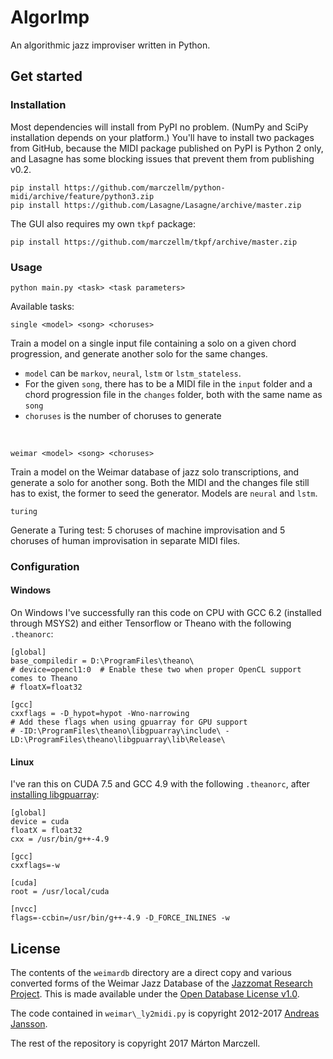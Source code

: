 # AlgorImp
An algorithmic jazz improviser written in Python.

## Get started
### Installation
Most dependencies will install from PyPI no problem. (NumPy and SciPy installation depends on your platform.)
You'll have to install two packages from GitHub, because the MIDI package published on PyPI is Python 2 only,
and Lasagne has some blocking issues
that prevent them from publishing v0.2.
 
    pip install https://github.com/marczellm/python-midi/archive/feature/python3.zip
    pip install https://github.com/Lasagne/Lasagne/archive/master.zip
   
The GUI also requires my own `tkpf` package:

    pip install https://github.com/marczellm/tkpf/archive/master.zip
    
### Usage
    python main.py <task> <task parameters>

Available tasks:
    
    single <model> <song> <choruses>

Train a model on a single input file containing a solo on a given chord progression, 
and generate another solo for the same changes. 
- `model` can be `markov`, `neural`, `lstm` or `lstm_stateless`.
- For the given `song`, there has to be a MIDI file in the `input` folder and a chord 
  progression file in the `changes` folder, both with the same name as `song`
- `choruses` is the number of choruses to generate
<br>

    weimar <model> <song> <choruses>

Train a model on the Weimar database of jazz solo transcriptions, and generate a solo
for another song. Both the MIDI and the changes file still has to exist,
the former to seed the generator. Models are `neural` and `lstm`.


    turing
    
Generate a Turing test: 5 choruses of machine improvisation
and 5 choruses of human improvisation in separate MIDI files.
    

### Configuration
#### Windows
On Windows I've successfully ran this code on CPU with GCC 6.2 (installed through MSYS2)
and either Tensorflow or Theano with the following `.theanorc`:

```
[global]
base_compiledir = D:\ProgramFiles\theano\
# device=opencl1:0  # Enable these two when proper OpenCL support comes to Theano
# floatX=float32

[gcc]
cxxflags = -D_hypot=hypot -Wno-narrowing
# Add these flags when using gpuarray for GPU support
# -ID:\ProgramFiles\theano\libgpuarray\include\ -LD:\ProgramFiles\theano\libgpuarray\lib\Release\
```
#### Linux 
I've ran this on CUDA 7.5 and GCC 4.9 with the following `.theanorc`, after
[installing libgpuarray](http://deeplearning.net/software/libgpuarray/installation.html):
```
[global]
device = cuda
floatX = float32
cxx = /usr/bin/g++-4.9

[gcc]
cxxflags=-w

[cuda]
root = /usr/local/cuda

[nvcc]
flags=-ccbin=/usr/bin/g++-4.9 -D_FORCE_INLINES -w
```

## License
The contents of the `weimardb` directory are a direct copy and various converted forms of the 
Weimar Jazz Database of the [Jazzomat Research Project](https://jazzomat.hfm-weimar.de/).
This is made available under the [Open Database License v1.0](https://opendatacommons.org/licenses/odbl/1.0/).

The code contained in `weimar\_ly2midi.py` is copyright 2012-2017
[Andreas Jansson](https://github.com/andreasjansson/ly2midi).

The rest of the repository is copyright 2017 Márton Marczell.

